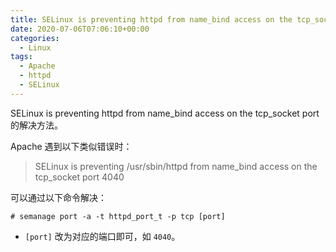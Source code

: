 ```yaml
---
title: SELinux is preventing httpd from name_bind access on the tcp_socket port
date: 2020-07-06T07:06:10+00:00
categories:
  - Linux
tags:
  - Apache
  - httpd
  - SELinux
---
```


SELinux is preventing httpd from name_bind access on the tcp_socket port 的解决方法。

<!--more-->

Apache 遇到以下类似错误时：

> SELinux is preventing /usr/sbin/httpd from name_bind access on the tcp_socket port 4040

可以通过以下命令解决：

```shell
# semanage port -a -t httpd_port_t -p tcp [port]
```

- `[port]` 改为对应的端口即可，如 `4040`。
